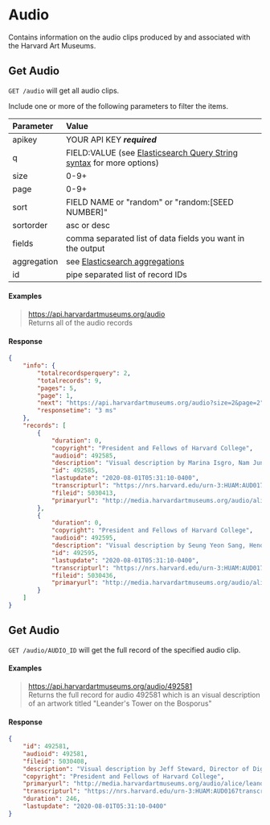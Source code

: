 # Audio

Contains information on the audio clips produced by and associated with the Harvard Art Museums.

## Get Audio

`GET /audio` will get all audio clips.

Include one or more of the following parameters to filter the items.

| Parameter | Value |
| :--------- | :----- |
| apikey | YOUR API KEY ***required*** |
| q | FIELD:VALUE (see [Elasticsearch Query String syntax](https://www.elastic.co/guide/en/elasticsearch/reference/7.17/query-dsl-query-string-query.html) for more options) |
| size | 0-9+ |
| page | 0-9+ |
| sort | FIELD NAME or "random" or "random:[SEED NUMBER]" |
| sortorder | asc or desc |
| fields | comma separated list of data fields you want in the output |
| aggregation |  see [Elasticsearch aggregations](http://www.elastic.co/guide/en/elasticsearch/reference/7.17/search-aggregations.html#_structuring_aggregations) |
| id | pipe separated list of record IDs |

#### Examples

> https://api.harvardartmuseums.org/audio   
> Returns all of the audio records

#### Response

```json
{
    "info": {
        "totalrecordsperquery": 2,
        "totalrecords": 9,
        "pages": 5,
        "page": 1,
        "next": "https://api.harvardartmuseums.org/audio?size=2&page=2",
        "responsetime": "3 ms"
    },
    "records": [
        {
            "duration": 0,
            "copyright": "President and Fellows of Harvard College",
            "audioid": 492585,
            "description": "Visual description by Marina Isgro, Nam June Paik Research Fellow, Division of Modern and Contemporary Art. Written August 2018.",
            "id": 492585,
            "lastupdate": "2020-08-01T05:31:10-0400",
            "transcripturl": "https://nrs.harvard.edu/urn-3:HUAM:AUD0170transcript",
            "fileid": 5030413,
            "primaryurl": "http://media.harvardartmuseums.org/audio/alice/total-totality-2.mp3"
        },
        {
            "duration": 0,
            "copyright": "President and Fellows of Harvard College",
            "audioid": 492595,
            "description": "Visual description by Seung Yeon Sang, Henderson Curatorial Fellow in East Asian Art, Division of Asian and Mediterranean Art. Written August 2018.",
            "id": 492595,
            "lastupdate": "2020-08-01T05:31:10-0400",
            "transcripturl": "https://nrs.harvard.edu/urn-3:HUAM:AUD0174transcript",
            "fileid": 5030436,
            "primaryurl": "http://media.harvardartmuseums.org/audio/alice/moon-flask.mp3"
        }
    ]
}
```

## Get Audio

`GET /audio/AUDIO_ID` will get the full record of the specified audio clip.

#### Examples

> https://api.harvardartmuseums.org/audio/492581    
> Returns the full record for audio 492581 which is an visual description of an artwork titled "Leander's Tower on the Bosporus"  

#### Response

```json
{
    "id": 492581,
    "audioid": 492581,
    "fileid": 5030408,
    "description": "Visual description by Jeff Steward, Director of Digital Infrastructure and Emerging Technology. Written April 2018. ",
    "copyright": "President and Fellows of Harvard College",
    "primaryurl": "http://media.harvardartmuseums.org/audio/alice/leanders-tower.mp3",
    "transcripturl": "https://nrs.harvard.edu/urn-3:HUAM:AUD0167transcript",
    "duration": 246,
    "lastupdate": "2020-08-01T05:31:10-0400"
}
```
